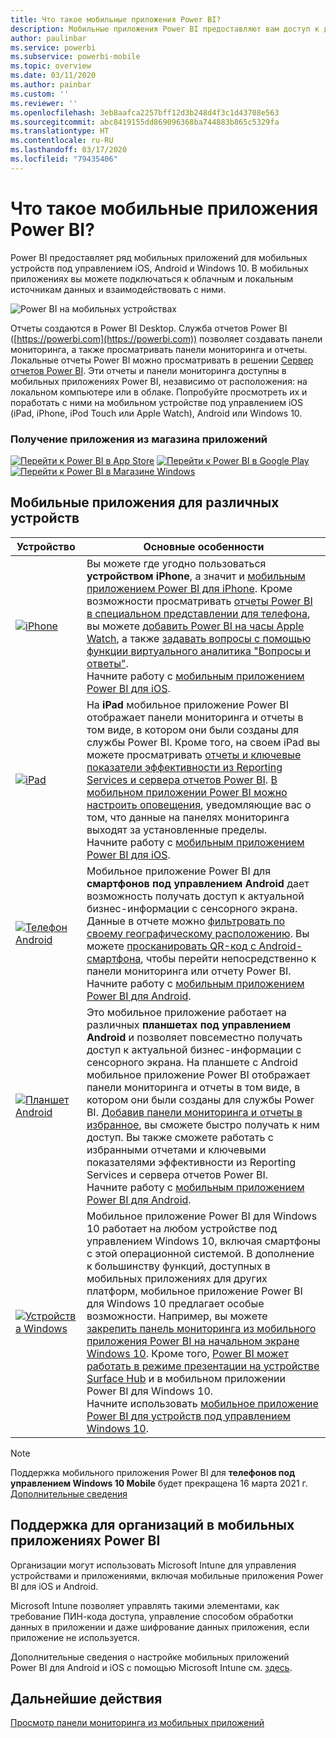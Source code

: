 ```yaml
---
title: Что такое мобильные приложения Power BI?
description: Мобильные приложения Power BI предоставляют вам доступ к данным в локальной или облачной среде. Просматривайте панели мониторинга и отчеты на мобильном устройстве.
author: paulinbar
ms.service: powerbi
ms.subservice: powerbi-mobile
ms.topic: overview
ms.date: 03/11/2020
ms.author: painbar
ms.custom: ''
ms.reviewer: ''
ms.openlocfilehash: 3eb8aafca2257bff12d3b248d4f3c1d43708e563
ms.sourcegitcommit: abc8419155dd869096368ba744883b865c5329fa
ms.translationtype: HT
ms.contentlocale: ru-RU
ms.lasthandoff: 03/17/2020
ms.locfileid: "79435406"
---
```

# <a name="what-are-the-power-bi-mobile-apps"></a>Что такое мобильные приложения Power BI?
Power BI предоставляет ряд мобильных приложений для мобильных устройств под управлением iOS, Android и Windows 10. В мобильных приложениях вы можете подключаться к облачным и локальным источникам данных и взаимодействовать с ними. 

![Power BI на мобильных устройствах](./media/mobile-apps-for-mobile-devices/power-bi-mobile-apps-all-up.png)

Отчеты создаются в Power BI Desktop. Служба отчетов Power BI ([https://powerbi.com](https://powerbi.com)) позволяет создавать панели мониторинга, а также просматривать панели мониторинга и отчеты. Локальные отчеты Power BI можно просматривать в решении [Сервер отчетов Power BI](../../report-server/get-started.md). Эти отчеты и панели мониторинга доступны в мобильных приложениях Power BI, независимо от расположения: на локальном компьютере или в облаке. Попробуйте просмотреть их и поработать с ними на мобильном устройстве под управлением iOS (iPad, iPhone, iPod Touch или Apple Watch), Android или Windows 10.

### <a name="get-the-app-from-the-application-store"></a>Получение приложения из магазина приложений 

[![Перейти к Power BI в App Store](./media/mobile-apps-for-mobile-devices/mobile-apps-app-store.png)](https://go.microsoft.com/fwlink/?LinkId=526218&clcid=0x409) [![Перейти к Power BI в Google Play](./media/mobile-apps-for-mobile-devices/mobile-apps-google-play.png)](https://go.microsoft.com/fwlink/?LinkId=544867&clcid=0x409) [![Перейти к Power BI в Магазине Windows](./media/mobile-apps-for-mobile-devices/mobile-apps-windows-store.png)](https://go.microsoft.com/fwlink/?LinkId=526478&clcid=0x409)

## <a name="mobile-apps-for-different-devices"></a>Мобильные приложения для различных устройств

| **Устройство** | **Основные особенности** |
| --- | --- |
| [![iPhone](./media/mobile-apps-for-mobile-devices/iphone-logo-50-px.png)](mobile-iphone-app-get-started.md) |Вы можете где угодно пользоваться **устройством iPhone**, а значит и [мобильным приложением Power BI для iPhone](mobile-iphone-app-get-started.md). Кроме возможности просматривать [отчеты Power BI в специальном представлении для телефона](mobile-apps-view-phone-report.md), вы можете [добавить Power BI на часы Apple Watch](mobile-apple-watch.md), а также [задавать вопросы с помощью функции виртуального аналитика "Вопросы и ответы"](mobile-apps-ios-qna.md). <br/>Начните работу с [мобильным приложением Power BI для iOS](mobile-iphone-app-get-started.md). |
| [![iPad](./media/mobile-apps-for-mobile-devices/ipad-logo-50-px.png)](mobile-iphone-app-get-started.md) |На **iPad** мобильное приложение Power BI отображает панели мониторинга и отчеты в том виде, в котором они были созданы для службы Power BI. Кроме того, на своем iPad вы можете просматривать [отчеты и ключевые показатели эффективности из Reporting Services и сервера отчетов Power BI](mobile-app-ssrs-kpis-mobile-on-premises-reports.md). [В мобильном приложении Power BI можно настроить оповещения](mobile-set-data-alerts-in-the-mobile-apps.md), уведомляющие вас о том, что данные на панелях мониторинга выходят за установленные пределы. <br/>Начните работу с [мобильным приложением Power BI для iOS](mobile-iphone-app-get-started.md). |
| [![Телефон Android](media/mobile-apps-for-mobile-devices/android-phone-logo-50-px.png)](mobile-android-app-get-started.md) |Мобильное приложение Power BI для **смартфонов под управлением Android** дает возможность получать доступ к актуальной бизнес-информации с сенсорного экрана. Данные в отчете можно [фильтровать по своему географическому расположению](mobile-apps-geographic-filtering.md). Вы можете [просканировать QR-код с Android-смартфона](mobile-apps-qr-code.md), чтобы перейти непосредственно к панели мониторинга или отчету Power BI. <br/>Начните работу с [мобильным приложением Power BI для Android](mobile-android-app-get-started.md). |
| [![Планшет Android](./media/mobile-apps-for-mobile-devices/android-tablet-logo-50-px.png)](mobile-android-app-get-started.md) |Это мобильное приложение работает на различных **планшетах под управлением Android** и позволяет повсеместно получать доступ к актуальной бизнес-информации с сенсорного экрана. На планшете с Android мобильное приложение Power BI отображает панели мониторинга и отчеты в том виде, в котором они были созданы для службы Power BI. [Добавив панели мониторинга и отчеты в избранное](mobile-apps-favorites.md), вы сможете быстро получать к ним доступ. Вы также сможете работать с избранными отчетами и ключевыми показателями эффективности из Reporting Services и сервера отчетов Power BI. <br/>Начните работу с [мобильным приложением Power BI для Android](mobile-android-app-get-started.md). |
| [![Устройства Windows](./media/mobile-apps-for-mobile-devices/win-10-logo-50-px.png)](../../desktop-getting-started.md) |Мобильное приложение Power BI для Windows 10 работает на любом устройстве под управлением Windows 10, включая смартфоны с этой операционной системой. В дополнение к большинству функций, доступных в мобильных приложениях для других платформ, мобильное приложение Power BI для Windows 10 предлагает особые возможности. Например, вы можете [закрепить панель мониторинга из мобильного приложения Power BI на начальном экране Windows 10](mobile-pin-dashboard-start-screen-windows-10-phone-app.md). Кроме того, [Power BI может работать в режиме презентации на устройстве Surface Hub](mobile-windows-10-app-presentation-mode.md) и в мобильном приложении Power BI для Windows 10. <br/>Начните использовать [мобильное приложение Power BI для устройств под управлением Windows 10](mobile-windows-10-phone-app-get-started.md). |||

>[!NOTE]
>Поддержка мобильного приложения Power BI для **телефонов под управлением Windows 10 Mobile** будет прекращена 16 марта 2021 г. [Дополнительные сведения](https://go.microsoft.com/fwlink/?linkid=2121400)

## <a name="enterprise-support-for-the-power-bi-mobile-apps"></a>Поддержка для организаций в мобильных приложениях Power BI
Организации могут использовать Microsoft Intune для управления устройствами и приложениями, включая мобильные приложения Power BI для iOS и Android.

Microsoft Intune позволяет управлять такими элементами, как требование ПИН-кода доступа, управление способом обработки данных в приложении и даже шифрование данных приложения, если приложение не используется.

Дополнительные сведения о настройке мобильных приложений Power BI для Android и iOS с помощью Microsoft Intune см. [здесь](../../service-admin-mobile-intune.md). 

## <a name="next-steps"></a>Дальнейшие действия
[Просмотр панели мониторинга из мобильных приложений](mobile-apps-quickstart-view-dashboard-report.md)


